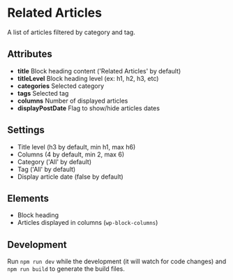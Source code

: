 # Related Articles

A list of articles filtered by category and tag.

## Attributes

- **title** Block heading content ('Related Articles' by default)
- **titleLevel** Block heading level (ex: h1, h2, h3, etc)
- **categories** Selected category
- **tags** Selected tag
- **columns** Number of displayed articles
- **displayPostDate** Flag to show/hide articles dates

## Settings

- Title level (h3 by default, min h1, max h6)
- Columns (4 by default, min 2, max 6)
- Category ('All' by default)
- Tag ('All' by default)
- Display article date (false by default)

## Elements

- Block heading
- Articles displayed in columns (`wp-block-columns`)

## Development

Run `npm run dev` while the development (it will watch for code changes) and `npm run build` to generate the build files.
